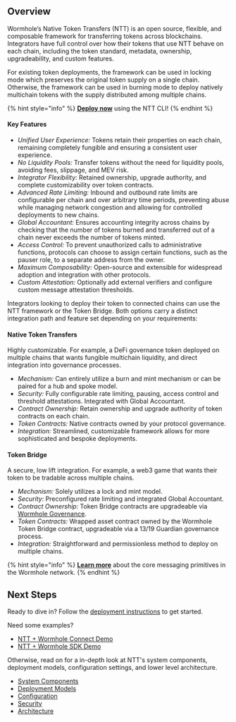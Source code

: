 ## Overview

Wormhole’s Native Token Transfers (NTT) is an open source, flexible, and composable framework for transferring tokens across blockchains. Integrators have full control over how their tokens that use NTT behave on each chain, including the token standard, metadata, ownership, upgradeability, and custom features.

For existing token deployments, the framework can be used in locking mode which preserves the original token supply on a single chain. Otherwise, the framework can be used in burning mode to deploy natively multichain tokens with the supply distributed among multiple chains.

{% hint style="info" %} 
**[Deploy now](https://docs.wormhole.com/wormhole/native-token-transfers/deployment)** using the NTT CLI!
{% endhint %}

#### Key Features

*   *Unified User Experience:* Tokens retain their properties on each chain, remaining completely fungible and ensuring a consistent user experience.
*   *No Liquidity Pools:* Transfer tokens without the need for liquidity pools, avoiding fees, slippage, and MEV risk.
*   *Integrator Flexibility:* Retained ownership, upgrade authority, and complete customizability over token contracts.
*   *Advanced Rate Limiting:* Inbound and outbound rate limits are configurable per chain and over arbitrary time periods, preventing abuse while managing network congestion and allowing for controlled deployments to new chains.
*   *Global Accountant:* Ensures accounting integrity across chains by checking that the number of tokens burned and transferred out of a chain never exceeds the number of tokens minted.
*  *Access Control:* To prevent unauthorized calls to administrative functions, protocols can choose to assign certain functions, such as the pauser role, to a separate address from the owner.
*   *Maximum Composability:* Open-source and extensible for widespread adoption and integration with other protocols.
*   *Custom Attestation:* Optionally add external verifiers and configure custom message attestation thresholds.


Integrators looking to deploy their token to connected chains can use the NTT framework or the Token Bridge. Both options carry a distinct integration path and feature set depending on your requirements:

#### Native Token Transfers

Highly customizable. For example, a DeFi governance token deployed on multiple chains that wants fungible multichain liquidity, and direct integration into governance processes.

- *Mechanism:* Can entirely utilize a burn and mint mechanism or can be paired for a hub and spoke model.
- *Security:* Fully configurable rate limiting, pausing, access control and threshold attestations. Integrated with Global Accountant.
- *Contract Ownership:* Retain ownership and upgrade authority of token contracts on each chain.
- *Token Contracts:* Native contracts owned by your protocol governance.
- *Integration:* Streamlined, customizable framework allows for more sophisticated and bespoke deployments.

#### Token Bridge

A secure, low lift integration. For example, a web3 game that wants  their token to be tradable across multiple chains.

- *Mechanism:* Solely utilizes a lock and mint model.
- *Security:* Preconfigured rate limiting and integrated Global Accountant.
- *Contract Ownership:* Token Bridge contracts are upgradeable via [Wormhole Governance](https://docs.wormhole.com/wormhole/explore-wormhole/security).
- *Token Contracts:* Wrapped asset contract owned by the Wormhole Token Bridge contract, upgradeable via a 13/19 Guardian governance process.
- *Integration:* Straightforward and permissionless method to deploy on multiple chains.

{% hint style="info" %} 
**[Learn more](https://docs.wormhole.com/wormhole/explore-wormhole/vaa)** about the core messaging primitives in the Wormhole network. 
{% endhint %}

## Next Steps

Ready to dive in? Follow the [deployment instructions](https://docs.wormhole.com/wormhole/native-token-transfers/deployment) to get started.

Need some examples?

- [NTT + Wormhole Connect Demo](https://github.com/wormhole-foundation/demo-ntt-connect)
- [NTT + Wormhole SDK Demo](https://github.com/wormhole-foundation/demo-ntt-ts-sdk) 

Otherwise, read on for a in-depth look at NTT's system components, deployment models, configuration settings, and lower level architecture.

- [System Components](https://docs.wormhole.com/wormhole/native-token-transfers/overview/system-components)
- [Deployment Models](https://docs.wormhole.com/wormhole/native-token-transfers/overview/deployment-models)
- [Configuration](https://docs.wormhole.com/wormhole/native-token-transfers/configuration)
- [Security](https://docs.wormhole.com/wormhole/native-token-transfers/security)
- [Architecture](https://docs.wormhole.com/wormhole/native-token-transfers/architecture)
